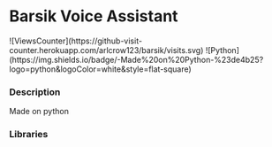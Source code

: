 <h1> Barsik Voice Assistant</h1>
![ViewsCounter](https://github-visit-counter.herokuapp.com/arlcrow123/barsik/visits.svg)
![Python](https://img.shields.io/badge/-Made%20on%20Python-%23de4b25?logo=python&logoColor=white&style=flat-square) 
<h3>Description</h3>
Made on python
<h3>Libraries</h3>
